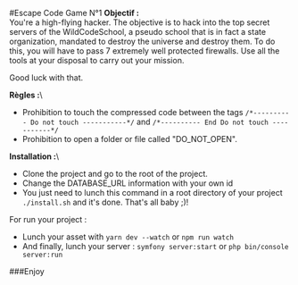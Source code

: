 #Escape Code Game N°1
****Objectif :****\
You're a high-flying hacker. The objective is to hack into the top secret servers of the WildCodeSchool, a pseudo school that is in fact a state organization, mandated to destroy the universe and destroy them.
To do this, you will have to pass 7 extremely well protected firewalls. Use all the tools at your disposal to carry out your mission. 

Good luck with that.

****Règles :****\
- Prohibition to touch the compressed code between the tags ```/*---------- Do not touch -----------*/``` and ```/*---------- End Do not touch -----------*/```
- Prohibition to open a folder or file called "DO_NOT_OPEN".

****Installation :****\
- Clone the project and go to the root of the project.
- Change the DATABASE_URL information with your own id
- You just need to lunch this command in a root directory of your project ```./install.sh``` and it's done. That's all baby ;)!

For run your project : 
- Lunch your asset with ```yarn dev --watch``` or ```npm run watch```
- And finally, lunch your server : ```symfony server:start``` or ```php bin/console server:run```

###Enjoy